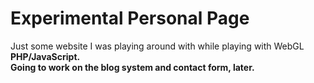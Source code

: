 # Experimental Personal Page

Just some website I was playing around with while playing with WebGL<br />
**PHP/JavaScript.**<br />
**Going to work on the blog system and contact form, later.**
